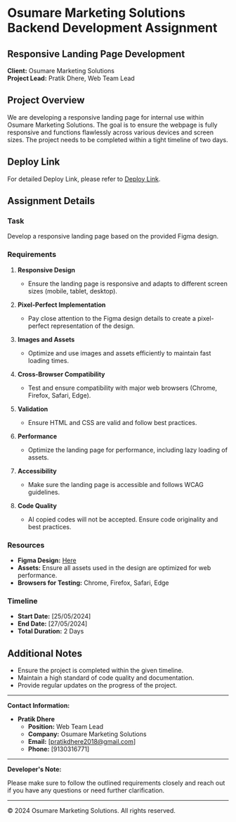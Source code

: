 # Osumare Marketing Solutions Backend Development Assignment

## Responsive Landing Page Development

**Client:** Osumare Marketing Solutions  
**Project Lead:** Pratik Dhere, Web Team Lead

## Project Overview

We are developing a responsive landing page for internal use within Osumare Marketing Solutions. The goal is to ensure the webpage is fully responsive and functions flawlessly across various devices and screen sizes. The project needs to be completed within a tight timeline of two days.

## Deploy Link

For detailed Deploy Link, please refer to [Deploy Link](https://osumare-marketing-solutions-assignment-1.onrender.com/).

## Assignment Details

### Task

Develop a responsive landing page based on the provided Figma design.

### Requirements

1. **Responsive Design**

   - Ensure the landing page is responsive and adapts to different screen sizes (mobile, tablet, desktop).

2. **Pixel-Perfect Implementation**

   - Pay close attention to the Figma design details to create a pixel-perfect representation of the design.

3. **Images and Assets**

   - Optimize and use images and assets efficiently to maintain fast loading times.

4. **Cross-Browser Compatibility**

   - Test and ensure compatibility with major web browsers (Chrome, Firefox, Safari, Edge).

5. **Validation**

   - Ensure HTML and CSS are valid and follow best practices.

6. **Performance**

   - Optimize the landing page for performance, including lazy loading of assets.

7. **Accessibility**

   - Make sure the landing page is accessible and follows WCAG guidelines.

8. **Code Quality**
   - AI copied codes will not be accepted. Ensure code originality and best practices.

### Resources

- **Figma Design:** [Here](https://www.figma.com/design/pZ8hjft3HbvPW6A5LErWXe/Landing-page-design?node-id=0-1)
- **Assets:** Ensure all assets used in the design are optimized for web performance.
- **Browsers for Testing:** Chrome, Firefox, Safari, Edge

### Timeline

- **Start Date:** [25/05/2024]
- **End Date:** [27/05/2024]
- **Total Duration:** 2 Days

## Additional Notes

- Ensure the project is completed within the given timeline.
- Maintain a high standard of code quality and documentation.
- Provide regular updates on the progress of the project.

---

**Contact Information:**

- **Pratik Dhere**
  - **Position:** Web Team Lead
  - **Company:** Osumare Marketing Solutions
  - **Email:** [pratikdhere2018@gmail.com]
  - **Phone:** [9130316771]

---

**Developer's Note:**

Please make sure to follow the outlined requirements closely and reach out if you have any questions or need further clarification.

---

© 2024 Osumare Marketing Solutions. All rights reserved.

